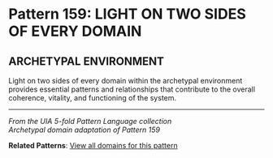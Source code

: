 # Pattern 159: LIGHT ON TWO SIDES OF EVERY DOMAIN

## ARCHETYPAL ENVIRONMENT

Light on two sides of every domain within the archetypal environment provides essential patterns and relationships that contribute to the overall coherence, vitality, and functioning of the system.

---

*From the UIA 5-fold Pattern Language collection*  
*Archetypal domain adaptation of Pattern 159*

**Related Patterns**: [View all domains for this pattern](../../UIA/md/T159%20LIGHT%20ON%20TWO%20SIDES%20OF%20EVERY%20DOMAIN.md)
